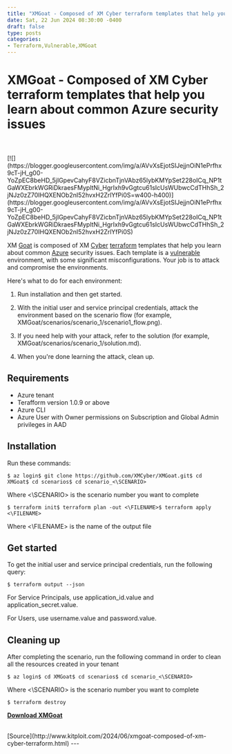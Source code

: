 ```yaml
---
title: "XMGoat - Composed of XM Cyber terraform templates that help you learn about common Azure security issues"
date: Sat, 22 Jun 2024 08:30:00 -0400
draft: false
type: posts
categories: 
- Terraform,Vulnerable,XMGoat
---
```

# XMGoat - Composed of XM Cyber terraform templates that help you learn about common Azure security issues

<br/>

<br/>
[![](https://blogger.googleusercontent.com/img/a/AVvXsEjotSIJejjnOiN1ePrfhx9cT-jH_g00-YoZpEC8beHD_5jIGpevCahyF8VZicbnTjnVAbz65lybKMYpSet228oICq_NP1tGaWXEbrkWGRiDkraesFMypltNi_HgrIxh9vGgtcu61sIcUsWUbwcCdTHhSh_2jNJz0zZ70IHQXENOb2nI52hvxH2ZrlYfPi0S=w400-h400)](https://blogger.googleusercontent.com/img/a/AVvXsEjotSIJejjnOiN1ePrfhx9cT-jH_g00-YoZpEC8beHD_5jIGpevCahyF8VZicbnTjnVAbz65lybKMYpSet228oICq_NP1tGaWXEbrkWGRiDkraesFMypltNi_HgrIxh9vGgtcu61sIcUsWUbwcCdTHhSh_2jNJz0zZ70IHQXENOb2nI52hvxH2ZrlYfPi0S)

  

XM [Goat](https://www.kitploit.com/search/label/Goat "Goat") is composed of XM [Cyber](https://www.kitploit.com/search/label/Cyber "Cyber") [terraform](https://www.kitploit.com/search/label/Terraform "terraform") templates that help you learn about common [Azure](https://www.kitploit.com/search/label/Azure "Azure") security issues. Each template is a [vulnerable](https://www.kitploit.com/search/label/Vulnerable "vulnerable") environment, with some significant misconfigurations. Your job is to attack and compromise the environments.

Here's what to do for each environment:

1.  Run installation and then get started.
    
2.  With the initial user and service principal credentials, attack the environment based on the scenario flow (for example, XMGoat/scenarios/scenario\_1/scenario1\_flow.png).
    
3.  If you need help with your attack, refer to the solution (for example, XMGoat/scenarios/scenario\_1/solution.md).
    
4.  When you're done learning the attack, clean up.
    

  

Requirements
------------

-   Azure tenant
-   Terafform version 1.0.9 or above
-   Azure CLI
-   Azure User with Owner permissions on Subscription and Global Admin privileges in AAD

Installation
------------

Run these commands:

```
$ az login$ git clone https://github.com/XMCyber/XMGoat.git$ cd XMGoat$ cd scenarios$ cd scenario_<\SCENARIO>
```

Where <\\SCENARIO> is the scenario number you want to complete

```
$ terraform init$ terraform plan -out <\FILENAME>$ terraform apply <\FILENAME>
```

Where <\\FILENAME> is the name of the output file

Get started
-----------

To get the initial user and service principal credentials, run the following query:

```
$ terraform output --json
```

For Service Principals, use application\_id.value and application\_secret.value.

For Users, use username.value and password.value.

Cleaning up
-----------

After completing the scenario, run the following command in order to clean all the resources created in your tenant

```
$ az login$ cd XMGoat$ cd scenarios$ cd scenario_<\SCENARIO>
```

Where <\\SCENARIO> is the scenario number you want to complete

```
$ terraform destroy
```

  
  

**[Download XMGoat](https://github.com/XMCyber/XMGoat "Download XMGoat")**

<br/>
[Source](http://www.kitploit.com/2024/06/xmgoat-composed-of-xm-cyber-terraform.html)
---

